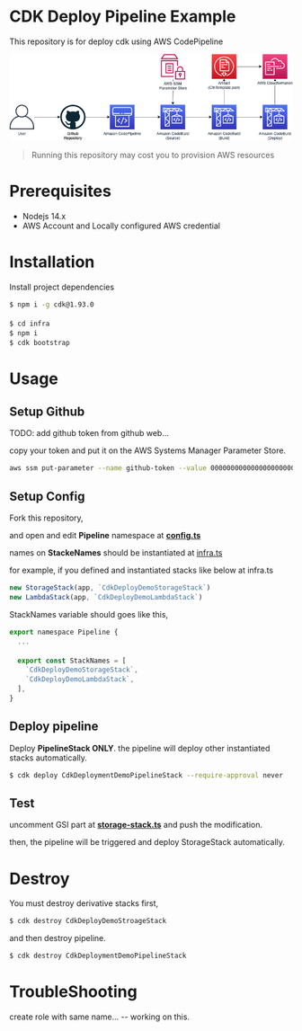 # CDK Deploy Pipeline Example

This repository is for deploy cdk using AWS CodePipeline

<img src="img/architecture.png" />

> Running this repository may cost you to provision AWS resources

# Prerequisites

- Nodejs 14.x
- AWS Account and Locally configured AWS credential

# Installation

Install project dependencies

```bash
$ npm i -g cdk@1.93.0

$ cd infra
$ npm i
$ cdk bootstrap
```

# Usage

## Setup Github

TODO: add github token from github web...

copy your token and put it on the AWS Systems Manager Parameter Store.

```bash
aws ssm put-parameter --name github-token --value 0000000000000000000000000000000000000000 --overwrite
```

## Setup Config

Fork this repository,

and open and edit **Pipeline** namespace at [**config.ts**](/infra/lib/interfaces/config.ts)

names on **StackeNames** should be instantiated at [infra.ts](/infra/lib/interfaces/infra.ts)

for example, if you defined and instantiated stacks like below at infra.ts

```javascript
new StorageStack(app, `CdkDeployDemoStorageStack`)
new LambdaStack(app, `CdkDeployDemoLambdaStack`)
```

StackNames variable should goes like this,
```javascript
export namespace Pipeline {
  ...

  export const StackNames = [
    `CdkDeployDemoStorageStack`,
    `CdkDeployDemoLambdaStack`,
  ],
}
```

## Deploy pipeline

Deploy **PipelineStack ONLY**. the pipeline will deploy other instantiated stacks automatically.

```bash
$ cdk deploy CdkDeploymentDemoPipelineStack --require-approval never
```

## Test

uncomment GSI part at [**storage-stack.ts**](/infra/lib/storage-stack.ts) and 
push the modification.

then, the pipeline will be triggered and deploy StorageStack automatically.

# Destroy

You must destroy derivative stacks first,

```bash
$ cdk destroy CdkDeployDemoStroageStack
```

and then destroy pipeline.

```bash
$ cdk destroy CdkDeploymentDemoPipelineStack
```

# TroubleShooting

create role with same name... -- working on this.
